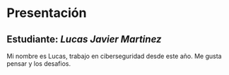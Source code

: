 # Presentación

## Estudiante: _Lucas Javier Martinez_


Mi nombre es Lucas, trabajo en ciberseguridad desde este año. Me gusta pensar y los desafios.
